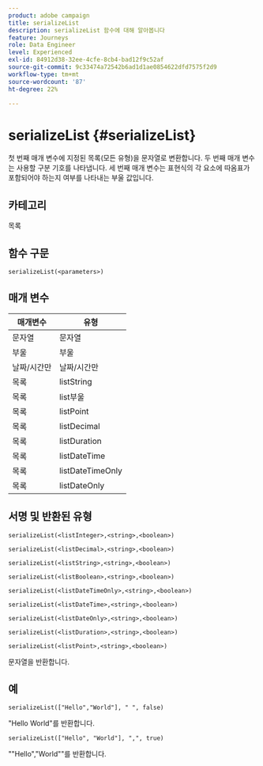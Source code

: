 ```yaml
---
product: adobe campaign
title: serializeList
description: serializeList 함수에 대해 알아봅니다
feature: Journeys
role: Data Engineer
level: Experienced
exl-id: 84912d38-32ee-4cfe-8cb4-bad12f9c52af
source-git-commit: 9c33474a72542b6ad1d1ae0854622dfd7575f2d9
workflow-type: tm+mt
source-wordcount: '87'
ht-degree: 22%

---
```


# serializeList {#serializeList}

첫 번째 매개 변수에 지정된 목록(모든 유형)을 문자열로 변환합니다. 두 번째 매개 변수는 사용할 구분 기호를 나타냅니다. 세 번째 매개 변수는 표현식의 각 요소에 따옴표가 포함되어야 하는지 여부를 나타내는 부울 값입니다.

## 카테고리

목록

## 함수 구문

`serializeList(<parameters>)`

## 매개 변수

| 매개변수 | 유형 |
|-----------|------------------|
| 문자열 | 문자열 |
| 부울 | 부울 |
| 날짜/시간만 | 날짜/시간만 |
| 목록 | listString |
| 목록 | list부울 |
| 목록 | listPoint |
| 목록 | listDecimal |
| 목록 | listDuration |
| 목록 | listDateTime |
| 목록 | listDateTimeOnly |
| 목록 | listDateOnly |

## 서명 및 반환된 유형

`serializeList(<listInteger>,<string>,<boolean>)`

`serializeList(<listDecimal>,<string>,<boolean>)`

`serializeList(<listString>,<string>,<boolean>)`

`serializeList(<listBoolean>,<string>,<boolean>)`

`serializeList(<listDateTimeOnly>,<string>,<boolean>)`

`serializeList(<listDateTime>,<string>,<boolean>)`

`serializeList(<listDateOnly>,<string>,<boolean>)`

`serializeList(<listDuration>,<string>,<boolean>)`

`serializeList(<listPoint>,<string>,<boolean>)`

문자열을 반환합니다.

## 예

`serializeList(["Hello","World"], " ", false)`

&quot;Hello World&quot;를 반환합니다.

`serializeList(["Hello", "World"], ",", true)`

&quot;&quot;Hello&quot;,&quot;World&quot;&quot;를 반환합니다.

